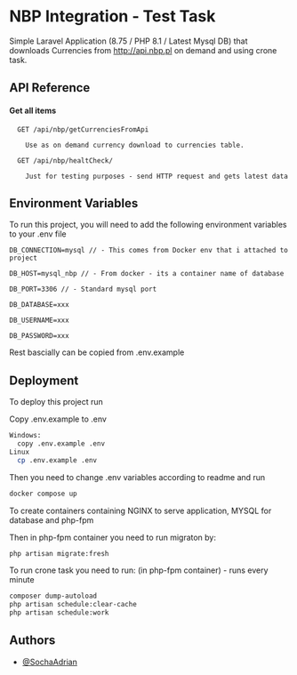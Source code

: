 
# NBP Integration - Test Task

Simple Laravel Application (8.75 / PHP 8.1 / Latest Mysql DB) that downloads Currencies from http://api.nbp.pl on demand and using crone task.


## API Reference

#### Get all items

```http
  GET /api/nbp/getCurrenciesFromApi

    Use as on demand currency download to currencies table.

```
```http
  GET /api/nbp/healtCheck/

    Just for testing purposes - send HTTP request and gets latest data

```



## Environment Variables

To run this project, you will need to add the following environment variables to your .env file


`DB_CONNECTION=mysql // - This comes from Docker env that i attached to project`

`DB_HOST=mysql_nbp // - From docker - its a container name of database`

`DB_PORT=3306 // - Standard mysql port`

`DB_DATABASE=xxx`

`DB_USERNAME=xxx`

`DB_PASSWORD=xxx`


Rest bascially can be copied from .env.example
## Deployment

To deploy this project run

Copy .env.example to .env
```bash
Windows: 
  copy .env.example .env
Linux
  cp .env.example .env
```

Then you need to change .env variables according to readme and run

```bash
docker compose up
```
To create containers containing NGINX to serve application, MYSQL for database and php-fpm

Then in php-fpm container you need to run migraton by:
```bash
php artisan migrate:fresh
```

To run crone task you need to run: (in php-fpm container) - runs every minute
```bash
composer dump-autoload
php artisan schedule:clear-cache
php artisan schedule:work
```

## Authors

- [@SochaAdrian](https://www.github.com/SochaAdrian)

